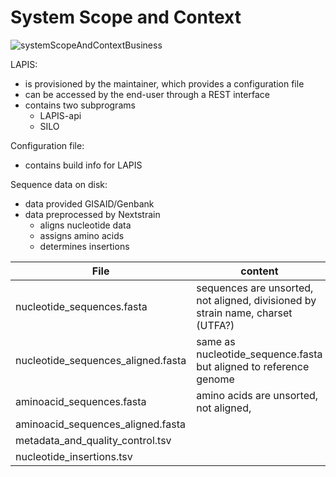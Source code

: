 # System Scope and Context

![systemScopeAndContextBusiness](http://www.plantuml.com/plantuml/proxy?src=https://raw.githubusercontent.com/GenSpectrum/LAPIS/LAPISV2Arc42/docs/architecture/images/systemScopeAndContextBusiness.puml)

LAPIS:
- is provisioned by the maintainer, which provides a configuration file
- can be accessed by the end-user through a REST interface
- contains two subprograms
  - LAPIS-api
  - SILO
 
Configuration file:
- contains build info for LAPIS

Sequence data on disk:
- data provided GISAID/Genbank
- data preprocessed by Nextstrain
    - aligns nucleotide data
    - assigns amino acids
    - determines insertions

| File                               | content                                                                         | example                |
|------------------------------------|---------------------------------------------------------------------------------|------------------------|
| nucleotide_sequences.fasta         | sequences are unsorted, not aligned, divisioned by strain name, charset (UTFA?) | >BLA_1234 \n UTFAFATUT |
| nucleotide_sequences_aligned.fasta | same as nucleotide_sequence.fasta but aligned to reference genome               | >BLA_1234 \n UTFAFATUT |
| aminoacid_sequences.fasta          | amino acids are unsorted, not aligned,                                          |                        |
| aminoacid_sequences_aligned.fasta  |                                                                                 |                        |
| metadata_and_quality_control.tsv   |                                                                                 |                        |
| nucleotide_insertions.tsv          |                                                                                 |                        |
